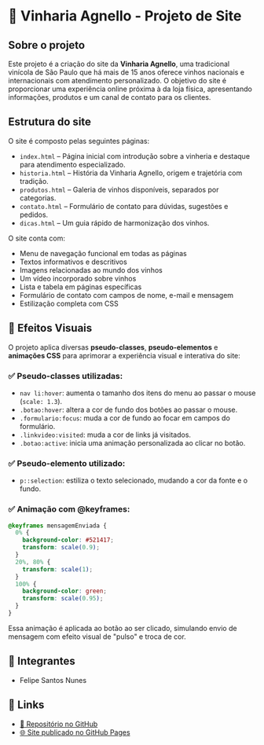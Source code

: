 # 🍷 Vinharia Agnello - Projeto de Site

## Sobre o projeto
Este projeto é a criação do site da **Vinharia Agnello**, uma tradicional vinícola de São Paulo que há mais de 15 anos oferece vinhos nacionais e internacionais com atendimento personalizado. O objetivo do site é proporcionar uma experiência online próxima à da loja física, apresentando informações, produtos e um canal de contato para os clientes.

## Estrutura do site
O site é composto pelas seguintes páginas:

- `index.html` – Página inicial com introdução sobre a vinheria e destaque para atendimento especializado.
- `historia.html` – História da Vinharia Agnello, origem e trajetória com tradição.
- `produtos.html` – Galeria de vinhos disponíveis, separados por categorias.
- `contato.html` – Formulário de contato para dúvidas, sugestões e pedidos.
- `dicas.html` – Um guia rápido de harmonização dos vinhos.

O site conta com:
- Menu de navegação funcional em todas as páginas
- Textos informativos e descritivos
- Imagens relacionadas ao mundo dos vinhos
- Um vídeo incorporado sobre vinhos
- Lista e tabela em páginas específicas
- Formulário de contato com campos de nome, e-mail e mensagem
- Estilização completa com CSS

## 🎨 Efeitos Visuais

O projeto aplica diversas **pseudo-classes**, **pseudo-elementos** e **animações CSS** para aprimorar a experiência visual e interativa do site:

### ✅ Pseudo-classes utilizadas:
- `nav li:hover`: aumenta o tamanho dos itens do menu ao passar o mouse (`scale: 1.3`).
- `.botao:hover`: altera a cor de fundo dos botões ao passar o mouse.
- `.formulario:focus`: muda a cor de fundo ao focar em campos do formulário.
- `.linkvideo:visited`: muda a cor de links já visitados.
- `.botao:active`: inicia uma animação personalizada ao clicar no botão.

### ✅ Pseudo-elemento utilizado:
- `p::selection`: estiliza o texto selecionado, mudando a cor da fonte e o fundo.

### ✅ Animação com @keyframes:
```css
@keyframes mensagemEnviada {
  0% {
    background-color: #521417;
    transform: scale(0.9);
  }
  20%, 80% {
    transform: scale(1);
  }
  100% {
    background-color: green;
    transform: scale(0.95);
  }
}
```
Essa animação é aplicada ao botão ao ser clicado, simulando envio de mensagem com efeito visual de "pulso" e troca de cor.

## 👤 Integrantes
- Felipe Santos Nunes

## 🔗 Links
- [📂 Repositório no GitHub](https://github.com/ManoFelpo/checkpoin-1-front.git)
- [🌐 Site publicado no GitHub Pages](https://manofelpo.github.io/checkpoin-1-front/)
